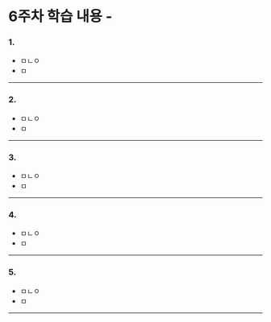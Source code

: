 # 6주차 학습 내용 - 

### 1. 
  + ㅁㄴㅇ
  + ㅁ
---

### 2. 
  + ㅁㄴㅇ
  + ㅁ
---

### 3. 
  + ㅁㄴㅇ
  + ㅁ
---

### 4. 
  + ㅁㄴㅇ
  + ㅁ
---

### 5. 
  + ㅁㄴㅇ
  + ㅁ
---
